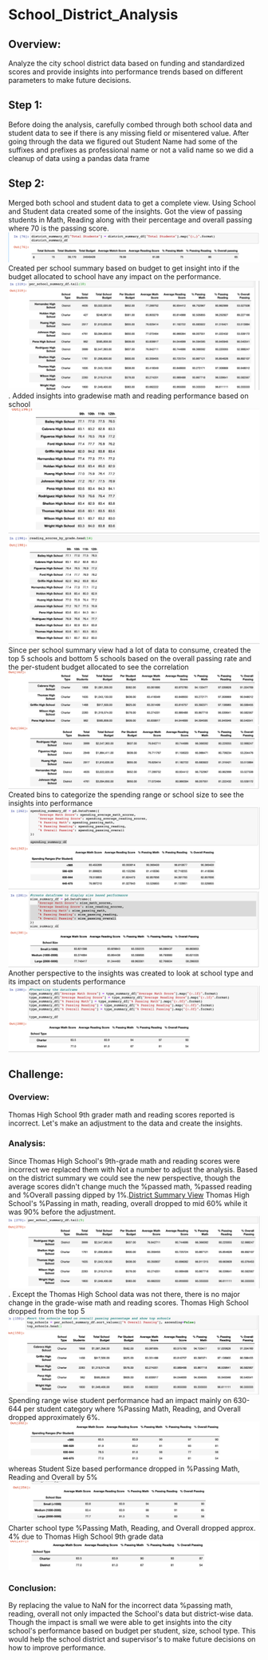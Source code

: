 # School_District_Analysis

## Overview:
  Analyze the city school district data based on funding and standardized scores and provide insights into performance trends based on different parameters to make future decisions.

## Step 1: 
  Before doing the analysis, carefully combed through both school data and student data to see if there is any missing field or misentered value. After going through the data we figured out Student Name had some of the suffixes and prefixes as professional name or not a valid name so we did a cleanup of data using a pandas data frame
  
## Step 2:
  Merged both school and student data to get a complete view. Using School and Student data created some of the insights. Got the view of passing students in Math, Reading along with their percentage and overall passing where 70 is the passing score.![District Summary View](images/District_Summary_View.png)
  Created per school summary based on budget to get insight into if the budget allocated to school have any impact on the performance. ![Per School Summary based on the budget](images/Per_School_Summary_View.png).
  Added insights into gradewise math and reading performance based on school ![Gradewise Math Scores](images/School_GradeWise_Math_Score.png) ![Gradewise Reading Scores](images/School_GradeWise_Reading_Score.png)
  Since per school summary view had a lot of data to consume, created the top 5 schools and bottom 5 schools based on the overall passing rate and the per-student budget allocated to see the correlation ![Top 5 Schools based on Overall Passing %](images/Top_5_Schools_Overall_Passing_View.png) ![Bottom 5 Schools based on Overall Passing %](images/Bottom_5_Schools_Overall_Passing_View.png) 
  Created bins to categorize the spending range or school size to see the insights into performance ![Spending categorized performance summary view](images/Spending_Range_Performance_Summary_View.png) ![Students count categorized performance summary view](images/School_Size_Range_Performance_Summary_View.png)
  Another perspective to the insights was created to look at school type and its impact on students performance ![SchoolType based performance summary view](images/SchoolType_Based_Performance_Summary_View.png)
  
## Challenge:

### Overview:
   Thomas High School 9th grader math and reading scores reported is incorrect. Let's make an adjustment to the data and create the insights.
   
### Analysis:
   Since Thomas High School's 9th-grade math and reading scores were incorrect we replaced them with Not a number to adjust the analysis. Based on the district summary we could see the new perspective, though the average scores didn't change much the %passed math, %passed reading and %Overall passing dipped by 1%.[District Summary View](images/District_Summary_View_Challenge.png)
   Thomas High School's %Passing in math, reading, overall dropped to mid 60% while it was 90% before the adjustment. ![Per School Summary based on the budget](images/Per_School_Summary_View_Challenge.png).
   Except the Thomas High School data was not there, there is no major change in the grade-wise math and reading scores. Thomas High School dropped from the top 5 ![Top 5 Schools based on Overall Passing %](images/Top_5_Schools_Overall_Passing_View_Challenge.png)
   Spending range wise student performance had an impact mainly on 630-644 per student category where %Passing Math, Reading, and Overall dropped approximately 6%. ![Spending categorized performance summary view](images/Spending_Range_Performance_Summary_View_Challenge.png)  whereas Student Size based performance dropped in %Passing Math, Reading and Overall by 5% ![Students count categorized performance summary view](images/School_Size_Range_Performance_Summary_View_Challenge.png)
    Charter school type %Passing Math, Reading, and Overall dropped approx. 4% due to Thomas High School 9th grade data ![SchoolType based performance summary view](images/SchoolType_Based_Performance_Summary_View_Challenge.png)

### Conclusion:
   By replacing the value to NaN for the incorrect data %passing math, reading, overall not only impacted the School's data but district-wise data. Though the impact is small we were able to get insights into the city school's performance based on budget per student, size, school type. This would help the school district and supervisor's to make future decisions on how to improve performance. 
